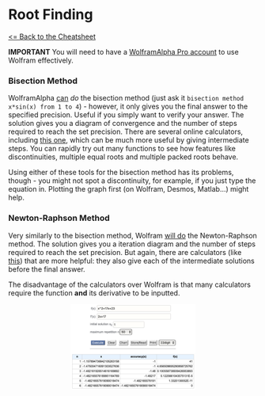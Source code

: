 # Root Finding

 [<= Back to the Cheatsheet](../WolframCheatsheet.md)

 **IMPORTANT** You will need to have a [WolframAlpha Pro account](https://www.imperial.ac.uk/admin-services/ict/self-service/computers-printing/devices-and-software/get-software/get-software-for-students/wolfram-alpha-pro/) to use Wolfram effectively.

 ### Bisection Method
 WolframAlpha [can](https://www.wolframalpha.com/input/?i=bisection+method+x*sin%28x%29+at+a%3D1+and+b%3D4+with+10+digits+precision) _do_ the bisection method (just ask it `bisection method x*sin(x) from 1 to 4`) - however, it only gives you the final answer to the specified precision. Useful if you simply want to verify your answer. The solution gives you a diagram of convergence and the number of steps required to reach the set precision. There are several online calculators, including [this one](https://keisan.casio.com/exec/system/1222999061), which can be much more useful by giving intermediate steps. You can rapidly try out many functions to see how features like discontinuities, multiple equal roots and multiple packed roots behave. 

 Using either of these tools for the bisection method has its problems, though - you might not spot a discontinuity, for example, if you just type the equation in. Plotting the graph first (on Wolfram, Desmos, Matlab...) might help.

 ### Newton-Raphson Method
 Very similarly to the bisection method, Wolfram [will do](https://www.wolframalpha.com/input/?i=solve+x%5E3-17x+using+newton+method+with+x0%3D2+to+50+digits) the Newton-Raphson method. The solution gives you a iteration diagram and the number of steps required to reach the set precision. But again, there are calculators (like [this](https://keisan.casio.com/exec/system/1244946907)) that are more helpful: they also give each of the intermediate solutions before the final answer.

 The disadvantage of the calculators over Wolfram is that many calculators require the function **and** its derivative to be inputted.

 <img src = "../wolfram_pics/raphson.png" width="50%" style = "margin: 10px auto 20px; display: block;">